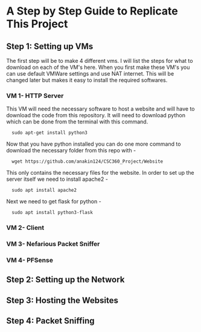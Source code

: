 # A Step by Step Guide to Replicate This Project
## Step 1: Setting up VMs
The first step will be to make 4 different vms. I will list the steps for what to download on each of the VM's here. When you first make these VM's you can use default VMWare settings and use NAT internet. This will be changed 
later but makes it easy to install the required softwares.
### VM 1- HTTP Server
This VM will need the necessary software to host a website and will have to download the code from this repository.
It will need to download python which can be done from the terminal with this command. 
```
  sudo apt-get install python3
```
Now that you have python installed you can do one more command to download the necessary folder from this repo with -
```
  wget https://github.com/anakin124/CSC360_Project/Website
```
This only contains the necessary files for the website. In order to set up the server itself we need to install apache2 -
```
  sudo apt install apache2 
```
Next we need to get flask for python - 
```
  sudo apt install python3-flask
```

### VM 2- Client

### VM 3- Nefarious Packet Sniffer

### VM 4- PFSense

## Step 2: Setting up the Network

## Step 3: Hosting the Websites

## Step 4: Packet Sniffing
